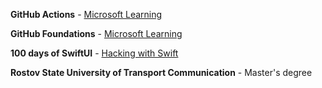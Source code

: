 **GitHub Actions** - [Microsoft Learning](https://learn.microsoft.com/en-us/collections/n5p4a5z7keznp5)

**GitHub Foundations** - [Microsoft Learning](https://learn.microsoft.com/en-us/collections/o1njfe825p602p)

**100 days of SwiftUI** - [Hacking with Swift](https://www.hackingwithswift.com/100/swiftui)

**Rostov State University of Transport Communication** - Master's degree